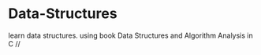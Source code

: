 # Data-Structures
learn data structures.  using book Data Structures and Algorithm Analysis in C
//
